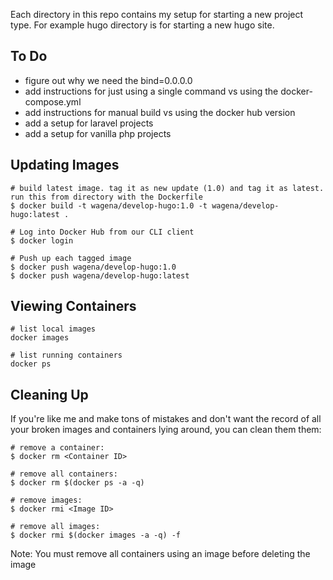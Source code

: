 Each directory in this repo contains my setup for starting a new project type. For example hugo directory is for starting a new hugo site.

## To Do

* figure out why we need the bind=0.0.0.0
* add instructions for just using a single command vs using the docker-compose.yml
* add instructions for manual build vs using the docker hub version
* add a setup for laravel projects
* add a setup for vanilla php projects

## Updating Images

```
# build latest image. tag it as new update (1.0) and tag it as latest. run this from directory with the Dockerfile
$ docker build -t wagena/develop-hugo:1.0 -t wagena/develop-hugo:latest .

# Log into Docker Hub from our CLI client
$ docker login

# Push up each tagged image
$ docker push wagena/develop-hugo:1.0
$ docker push wagena/develop-hugo:latest
```

## Viewing Containers

```
# list local images
docker images

# list running containers
docker ps
```

## Cleaning Up

If you're like me and make tons of mistakes and don't want the record of all your broken images and containers lying around, you can clean them them:

```
# remove a container: 
$ docker rm <Container ID>

# remove all containers: 
$ docker rm $(docker ps -a -q)

# remove images: 
$ docker rmi <Image ID>

# remove all images: 
$ docker rmi $(docker images -a -q) -f
```

Note: You must remove all containers using an image before deleting the image
